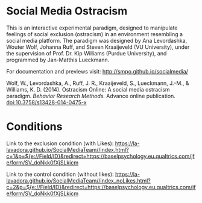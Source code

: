 Social Media Ostracism
======================

This is an interactive experimental paradigm, designed to manipulate feelings of social exclusion (ostracism) in an environment resembling a social media platform. The paradigm was designed by Ana Levordashka, Wouter Wolf, Johanna Ruff, and Steven Kraaijeveld (VU University), under the supervision of Prof. Dr. Kip Williams (Purdue University), and programmed by Jan-Matthis Lueckmann.

For documentation and previews visit: http://smpo.github.io/socialmedia/

Wolf, W., Levordashka, A., Ruff, J. R., Kraaijeveld, S., Lueckmann, J.-M., & Williams, K. D. (2014). Ostracism Online: A social media ostracism paradigm. _Behavior Research Methods._ Advance online publication. [doi:10.3758/s13428-014-0475-x](http://dx.doi.org/10.3758/s13428-014-0475-x)

Conditions
======================

Link to the exclusion condition (with Likes): https://la-lavadora.github.io/SocialMediaTeam//index.html?c=1&p=${e://Field/ID}&redirect=https://baselpsychology.eu.qualtrics.com/jfe/form/SV_doNkk0fXjSLkicm

Link to the control condition (without likes): https://la-lavadora.github.io/SocialMediaTeam//index_noLikes.html?c=2&p=${e://Field/ID}&redirect=https://baselpsychology.eu.qualtrics.com/jfe/form/SV_doNkk0fXjSLkicm



